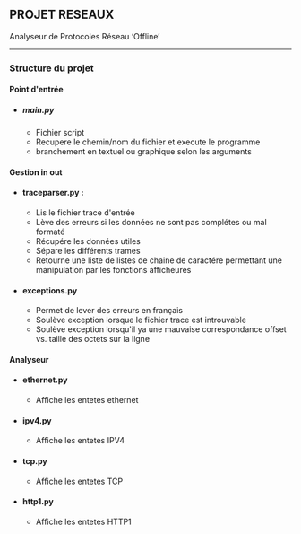 ## PROJET RESEAUX 

Analyseur de Protocoles Réseau ‘Offline’ 

---

### Structure du projet

#### Point d'entrée
- ##### main.py
    - Fichier script
    - Recupere le chemin/nom du fichier et execute le programme
    - branchement en textuel ou graphique selon les arguments

#### Gestion in out
- #### traceparser.py :
    - Lis le fichier trace d'entrée
    - Lève des erreurs si les données ne sont pas complétes ou mal formaté
    - Récupére les données utiles
    - Sépare les différents trames
    - Retourne une liste de listes de chaine de caractére permettant une manipulation par les fonctions afficheures

- #### exceptions.py
    - Permet de lever des erreurs en français
    - Soulève exception lorsque le fichier trace est introuvable
    - Soulève exception lorsqu'il ya une mauvaise correspondance offset vs. taille des octets sur la ligne

#### Analyseur
- #### ethernet.py
    - Affiche les entetes ethernet

- #### ipv4.py

    - Affiche les entetes IPV4

- #### tcp.py

    - Affiche les entetes TCP

- #### http1.py

    - Affiche les entetes HTTP1 

